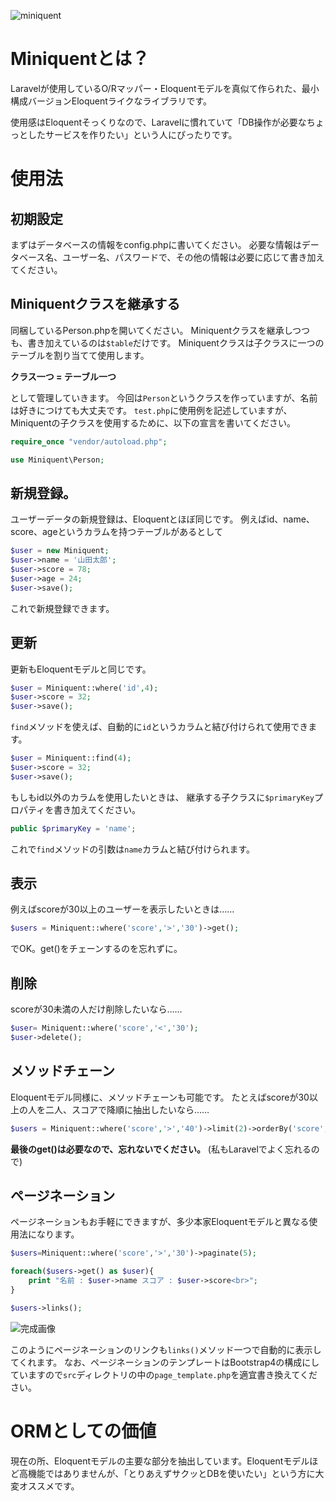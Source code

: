 ![miniquent](https://my-portfolio.site/images/github/miniquent.png)

# Miniquentとは？
Laravelが使用しているO/Rマッパー・Eloquentモデルを真似て作られた、最小構成バージョンEloquentライクなライブラリです。

使用感はEloquentそっくりなので、Laravelに慣れていて「DB操作が必要なちょっとしたサービスを作りたい」という人にぴったりです。

# 使用法
## 初期設定
まずはデータベースの情報をconfig.phpに書いてください。
必要な情報はデータベース名、ユーザー名、パスワードで、その他の情報は必要に応じて書き加えてください。

## Miniquentクラスを継承する
同梱しているPerson.phpを開いてください。
Miniquentクラスを継承しつつも、書き加えているのは`$table`だけです。
Miniquentクラスは子クラスに一つのテーブルを割り当てて使用します。

**クラス一つ = テーブル一つ**

として管理していきます。
今回は`Person`というクラスを作っていますが、名前は好きにつけても大丈夫です。
`test.php`に使用例を記述していますが、Miniquentの子クラスを使用するために、以下の宣言を書いてください。

```PHP
require_once "vendor/autoload.php";

use Miniquent\Person;
```

## 新規登録。

ユーザーデータの新規登録は、Eloquentとほぼ同じです。
例えばid、name、score、ageというカラムを持つテーブルがあるとして

```php
$user = new Miniquent;
$user->name = '山田太郎';
$user->score = 78;
$user->age = 24;
$user->save(); 
```

これで新規登録できます。

## 更新

更新もEloquentモデルと同じです。

```php
$user = Miniquent::where('id',4);
$user->score = 32;
$user->save();
```

`find`メソッドを使えば、自動的に`id`というカラムと結び付けられて使用できます。
```PHP
$user = Miniquent::find(4);
$user->score = 32;
$user->save();
```
もしもid以外のカラムを使用したいときは、
継承する子クラスに`$primaryKey`プロパティを書き加えてください。


```PHP
public $primaryKey = 'name';
```
これで`find`メソッドの引数は`name`カラムと結び付けられます。


## 表示
例えばscoreが30以上のユーザーを表示したいときは……

```php
$users = Miniquent::where('score','>','30')->get();
```

でOK。get()をチェーンするのを忘れずに。


## 削除
scoreが30未満の人だけ削除したいなら……


```php
$user= Miniquent::where('score','<','30');
$user->delete();
```


## メソッドチェーン
Eloquentモデル同様に、メソッドチェーンも可能です。
たとえばscoreが30以上の人を二人、スコアで降順に抽出したいなら……

```php
$users = Miniquent::where('score','>','40')->limit(2)->orderBy('score','desc')->get();
```

**最後のget()は必要なので、忘れないでください。**
(私もLaravelでよく忘れるので)


## ページネーション
ページネーションもお手軽にできますが、多少本家Eloquentモデルと異なる使用法になります。

```PHP
$users=Miniquent::where('score','>','30')->paginate(5);

foreach($users->get() as $user){
    print "名前 : $user->name スコア : $user->score<br>";
}

$users->links();
```
![完成画像](https://my-portfolio.site/images/github/miniquent_pager.png)

このようにページネーションのリンクも`links()`メソッド一つで自動的に表示してくれます。
なお、ページネーションのテンプレートはBootstrap4の構成にしていますので`src`ディレクトリの中の`page_template.php`を適宜書き換えてください。




# ORMとしての価値
現在の所、Eloquentモデルの主要な部分を抽出しています。Eloquentモデルほど高機能ではありませんが、「とりあえずサクッとDBを使いたい」という方に大変オススメです。

